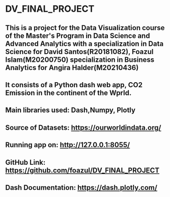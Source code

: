 # DV_FINAL_PROJECT
## This is a project for the Data Visualization course of the Master's Program in Data Science and Advanced Analytics with a specialization in Data Science for David Santos(R20181082), Foazul Islam(M20200750) specialization in Business Analytics for Angira Halder(M20210436)

## It consists of a Python dash web app, CO2 Emission in the continent of the Wprld.
## Main libraries used: Dash,Numpy, Plotly
## Source of Datasets: https://ourworldindata.org/
## Running app on: http://127.0.0.1:8055/
## GitHub Link: https://github.com/foazul/DV_FINAL_PROJECT
## Dash Documentation: https://dash.plotly.com/
